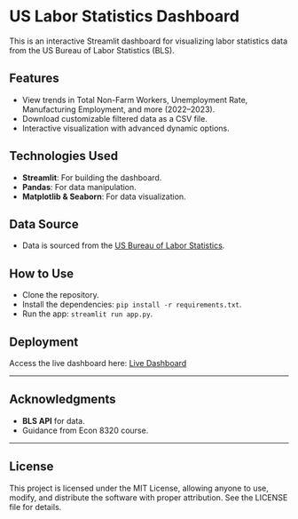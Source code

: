 # US Labor Statistics Dashboard
This is an interactive Streamlit dashboard for visualizing labor statistics data from the US Bureau of Labor Statistics (BLS).

## Features
- View trends in Total Non-Farm Workers, Unemployment Rate, Manufacturing Employment, and more (2022–2023).
- Download customizable filtered data as a CSV file.
- Interactive visualization with advanced dynamic options.

## Technologies Used
- **Streamlit**: For building the dashboard.
- **Pandas**: For data manipulation.
- **Matplotlib & Seaborn**: For data visualization.

## Data Source
- Data is sourced from the [US Bureau of Labor Statistics](https://www.bls.gov).

## How to Use
- Clone the repository.
- Install the dependencies: `pip install -r requirements.txt`.
- Run the app: `streamlit run app.py`.

## **Deployment**
Access the live dashboard here: [Live Dashboard](https://mahmuda-nishu-nishu-streamlit-app-econ-project-app-twsbcq.streamlit.app/)

---

## **Acknowledgments**
- **BLS API** for data.
- Guidance from Econ 8320 course.

---

## **License**
This project is licensed under the MIT License, allowing anyone to use, modify, and distribute the software with proper attribution. See the LICENSE file for details.
